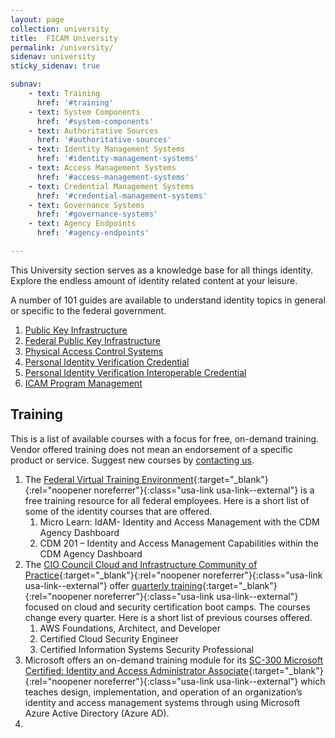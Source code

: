 ```yaml
---
layout: page
collection: university
title:  FICAM University
permalink: /university/
sidenav: university
sticky_sidenav: true

subnav:
    - text: Training
      href: '#training'
    - text: System Components
      href: '#system-components'
    - text: Authoritative Sources
      href: '#authoritative-sources'
    - text: Identity Management Systems
      href: '#identity-management-systems'
    - text: Access Management Systems
      href: '#access-management-systems'
    - text: Credential Management Systems
      href: '#credential-management-systems'
    - text: Governance Systems
      href: '#governance-systems'
    - text: Agency Endpoints
      href: '#agency-endpoints'

---
```


This University section serves as a knowledge base for all things identity. Explore the endless amount of identity related content at your leisure.

A number of 101 guides are available to understand identity topics in general or specific to the federal government.

1. [Public Key Infrastructure]({{site.baseurl}}/university/pki)
2. [Federal Public Key Infrastructure]({{site.baseurl}}/university/fpki)
3. [Physical Access Control Systems]({{site.baseurl}}/university/pacs)
4. [Personal Identity Verification Credential]({{site.baseurl}}/university/piv)
5. [Personal Identity Verification Interoperable Credential]({{site.baseurl}}/university/pivi)
6. [ICAM Program Management]({{site.baseurl}}/university/pm)

## Training

This is a list of available courses with a focus for free, on-demand training. Vendor offered training does not mean an endorsement of a specific product or service. Suggest new courses by [contacting us]({{site.baseurl}}/contact-us).

1. The [Federal Virtual Training Environment](https://fedvte.usalearning.gov/coursecat_external.php){:target="_blank"}{:rel="noopener noreferrer"}{:class="usa-link usa-link--external"} is a free training resource for all federal employees. Here is a short list of some of the identity courses that are offered.
   1. Micro Learn: IdAM- Identity and Access Management with the CDM Agency Dashboard
   2. CDM 201 – Identity and Access Management Capabilities within the CDM Agency Dashboard
2. The [CIO Council Cloud and Infrastructure Community of Practice](https://www.cio.gov/about/members-and-leadership/cloud-infrastructure-cop/){:target="_blank"}{:rel="noopener noreferrer"}{:class="usa-link usa-link--external"} offer [quarterly training](https://community.max.gov/display/Egov/Cloud+Training+Resources){:target="_blank"}{:rel="noopener noreferrer"}{:class="usa-link usa-link--external"} focused on cloud and security certification boot camps. The courses change every quarter. Here is a short list of previous courses offered.
   1. AWS Foundations, Architect, and Developer
   2. Certified Cloud Security Engineer
   3. Certified Information Systems Security Professional 
3. Microsoft offers an on-demand training module for its [SC-300 Microsoft Certified: Identity and Access Administrator Associate](https://learn.microsoft.com/en-us/training/browse/?terms=sc-300){:target="_blank"}{:rel="noopener noreferrer"}{:class="usa-link usa-link--external"} which teaches design, implementation, and operation of an organization’s identity and access management systems through using Microsoft Azure Active Directory (Azure AD).
4. 
